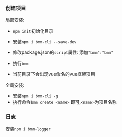 ###  创建项目

局部安装:

- `npm init`初始化目录

- 安装`npm i bmm-cli --save-dev`

- 修改package.json的`script`属性: 添加`"bmm":"bmm"`
- 执行`bmm`
- 当前目录下会出现vue命名的vue框架项目





全局安装:

- 安装`npm i bmm-cli -g`
- 执行命令`bmm create <name>` 即可,`<name>`为项目名称



###  日志

安装`npm i bmm-logger`